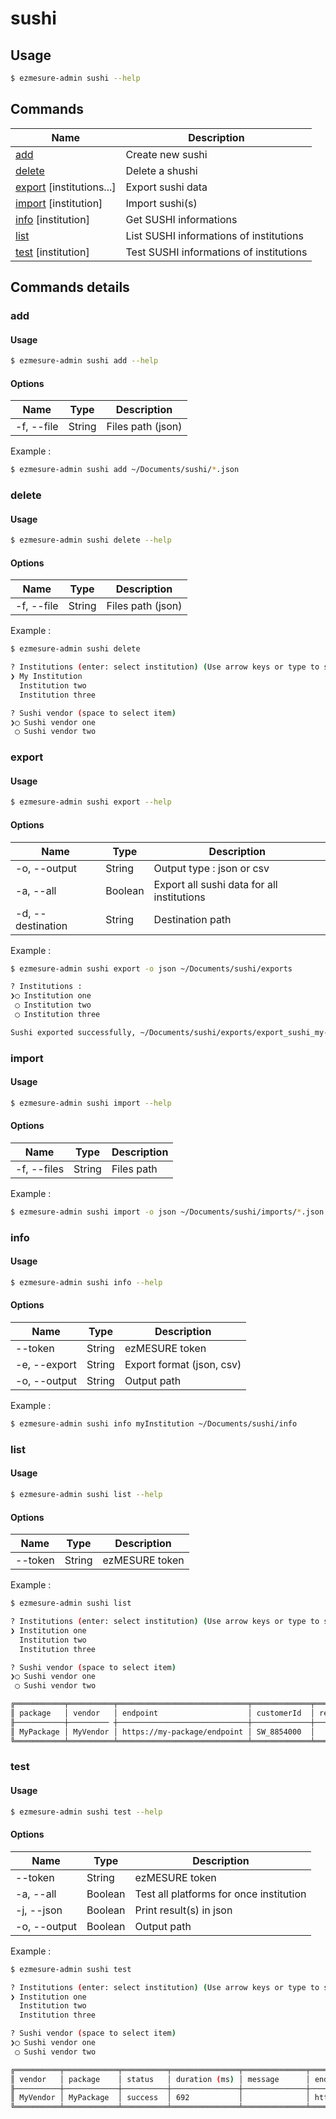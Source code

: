# sushi

## Usage

```bash
$ ezmesure-admin sushi --help
```

## Commands

| Name | Description |
| --- | --- |
| [add](#add) | Create new sushi |
| [delete](#delete) | Delete a shushi |
| [export](#export) [institutions...] | Export sushi data |
| [import](#import) [institution] | Import sushi(s) |
| [info](#info) [institution] | Get SUSHI informations |
| [list](#list) | List SUSHI informations of institutions |
| [test](#test) [institution] | Test SUSHI informations of institutions |

## Commands details

### add

#### Usage
```bash
$ ezmesure-admin sushi add --help
```

#### Options
| Name | Type | Description |
| --- | --- | --- |
| -f, --file | String | Files path (json) |

Example :
```bash
$ ezmesure-admin sushi add ~/Documents/sushi/*.json
```

### delete

#### Usage
```bash
$ ezmesure-admin sushi delete --help
```

#### Options
| Name | Type | Description |
| --- | --- | --- |
| -f, --file | String | Files path (json) |

Example :
```bash
$ ezmesure-admin sushi delete

? Institutions (enter: select institution) (Use arrow keys or type to search)
❯ My Institution
  Institution two
  Institution three

? Sushi vendor (space to select item) 
❯◯ Sushi vendor one
 ◯ Sushi vendor two
```

### export

#### Usage
```bash
$ ezmesure-admin sushi export --help
```

#### Options
| Name | Type | Description |
| --- | --- | --- |
| -o, --output | String | Output type : json or csv |
| -a, --all | Boolean | Export all sushi data for all institutions |
| -d, --destination | String | Destination path |

Example :
```bash
$ ezmesure-admin sushi export -o json ~/Documents/sushi/exports

? Institutions : 
❯◯ Institution one
 ◯ Institution two
 ◯ Institution three

Sushi exported successfully, ~/Documents/sushi/exports/export_sushi_my-institution_2021_04_20_13_35_35.json
```

### import

#### Usage
```bash
$ ezmesure-admin sushi import --help
```

#### Options
| Name | Type | Description |
| --- | --- | --- |
| -f, --files | String | Files path |

Example :
```bash
$ ezmesure-admin sushi import -o json ~/Documents/sushi/imports/*.json
```

### info

#### Usage
```bash
$ ezmesure-admin sushi info --help
```

#### Options
| Name | Type | Description |
| --- | --- | --- |
| --token | String | ezMESURE token |
| -e, --export | String | Export format (json, csv) |
| -o, --output | String | Output path |

Example :
```bash
$ ezmesure-admin sushi info myInstitution ~/Documents/sushi/info
```

### list

#### Usage
```bash
$ ezmesure-admin sushi list --help
```

#### Options
| Name | Type | Description |
| --- | --- | --- |
| --token | String | ezMESURE token |

Example :
```bash
$ ezmesure-admin sushi list

? Institutions (enter: select institution) (Use arrow keys or type to search)
❯ Institution one
  Institution two
  Institution three

? Sushi vendor (space to select item) 
❯◯ Sushi vendor one
 ◯ Sushi vendor two

╔═══════════╤══════════╤═════════════════════════════╤═════════════╤═════════════╤════════════════════════════════════════════╤═════════╗
║ package   │ vendor   │ endpoint                    │ customerId  │ requestorId │ apiKey                                     │ comment ║
╟───────────┼───────── ┼─────────────────────────────┼─────────────┼─────────────┼────────────────────────────────────────────┼─────────╢
║ MyPackage │ MyVendor │ https://my-package/endpoint │ SW_8854000  │             │ myvendor::11097a7fadc5faf1b2f054d62e0bd31e │         ║
╚═══════════╧══════════╧═════════════════════════════╧═════════════╧═════════════╧════════════════════════════════════════════╧═════════╝
```

### test

#### Usage
```bash
$ ezmesure-admin sushi test --help
```

#### Options
| Name | Type | Description |
| --- | --- | --- |
| --token | String | ezMESURE token |
| -a, --all | Boolean | Test all platforms for once institution |
| -j, --json | Boolean | Print result(s) in json |
| -o, --output | Boolean | Output path |


Example :
```bash
$ ezmesure-admin sushi test

? Institutions (enter: select institution) (Use arrow keys or type to search)
❯ Institution one
  Institution two
  Institution three

? Sushi vendor (space to select item) 
❯◯ Sushi vendor one
 ◯ Sushi vendor two

╔══════════╤════════════╤══════════╤═══════════════╤══════════════╤═════════════════════════════╤══════════════╗
║ vendor   │ package    │ status   │ duration (ms) │ message      │ endpoint                    │ reports      ║
╟──────────┼────────────┼──────────┼───────────────┼──────────────┼─────────────────────────────┼──────────────╢
║ MyVendor │ MyPackage  │ success  │ 692           │              │ https://my-package/endpoint │ TR_J1, TR_J2 ║
╚══════════╧════════════╧══════════╧═══════════════╧══════════════╧═════════════════════════════╧══════════════╝
```